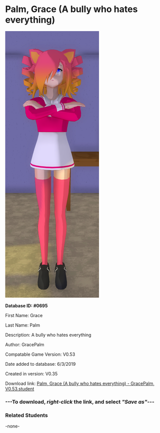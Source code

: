 # Palm, Grace (A bully who hates everything)

<img src="../../Files/Images/Palm, Grace (A bully who hates everything).png" title="Palm, Grace (A bully who hates everything) - GracePalm, V0.53">

**Database ID: #0695**

First Name: Grace

Last Name: Palm

Description: A bully who hates everything

Author: GracePalm

Compatable Game Version: V0.53

Date added to database: 6/3/2019

Created in version: V0.35

Download link: <a href="https://raw.githubusercontent.com/Arbiter1223/Daigaku-Gurashi-Custom-Students/master/Files/Student%20Files/Palm%2C%20Grace%20(A%20bully%20who%20hates%20everything)%20-%20GracePalm%2C%20V0.53.student">Palm, Grace (A bully who hates everything) - GracePalm, V0.53.student</a>

### ---**To download, _right-click_ the link, and select _"Save as"_**---

### Related Students

-none-
